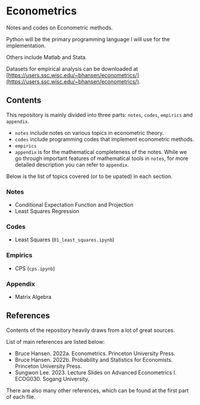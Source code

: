 # Econometrics

Notes and codes on Econometric methods.

Python will be the primary programming language I will use for the implementation.

Others include Matlab and Stata.

Datasets for empirical analysis can be downloaded at [https://users.ssc.wisc.edu/~bhansen/econometrics/](https://users.ssc.wisc.edu/~bhansen/econometrics/).

## Contents

This repository is mainly divided into three parts: `notes`, `codes`, `empirics` and `appendix`.

- `notes` include notes on various topics in econometric theory.
- `codes` include programming codes that implement econometric methods.
- `empirics` 
- `appendix` is for the mathematical completeness of the notes. While we go through important features of mathematical tools in `notes`, for more detailed description you can refer to `appendix`. 

Below is the list of topics covered (or to be upated) in each section.

### Notes

- Conditional Expectation Function and Projection
- Least Squares Regression

### Codes

- Least Squares (`01_least_squares.ipynb`)

### Empirics

- CPS (`cps.ipynb`)

### Appendix

- Matrix Algebra

## References

Contents of the repository heavily draws from a lot of great sources.

List of main references are listed below:

- Bruce Hansen. 2022a. Econometrics. Princeton University Press.
- Bruce Hansen. 2022b. Probability and Statistics for Economists. Princeton University Press.
- Sungwon Lee. 2023. Lecture Slides on Advanced Econometrics I. ECOG030. Sogang University.

There are also many other references, which can be found at the first part of each file.